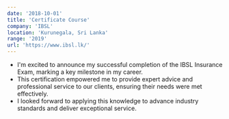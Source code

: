 ```yaml
---
date: '2018-10-01'
title: 'Certificate Course'
company: 'IBSL'
location: 'Kurunegala, Sri Lanka'
range: '2019'
url: 'https://www.ibsl.lk/'
---
```


- I'm excited to announce my successful completion of the IBSL Insurance Exam, marking a key milestone in my career.
- This certification empowered me to provide expert advice and professional service to our clients, ensuring their needs were met effectively.
- I looked forward to applying this knowledge to advance industry standards and deliver exceptional service.
